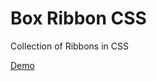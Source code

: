 # Box Ribbon CSS
Collection of Ribbons in CSS

<a href="https://designdrastic.com/snippet/box-ribbon-css">Demo</a>
